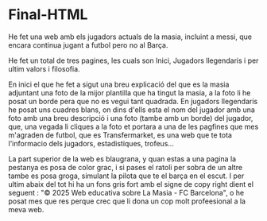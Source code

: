 # Final-HTML

He fet una web amb els jugadors actuals de la masia, incluint a messi, que encara continua jugant a futbol pero no al Barça.

He fet un total de tres pagines, les cuals son Inici, Jugadors llegendaris i per ultim valors i filosofia. 



En inici el que he fet a sigut una breu explicació del que es la masia adjuntant una foto de la mijor plantilla que ha tingut la masia, a la foto li he posat un borde pera que no es vegui tant quadrada. En jugadors llegendaris he posat uns cuadres blans, on dins d'ells esta el nom del jugador amb una foto amb una breu descripció i una foto (tambe amb un borde) del jugador, que, una vegada li cliques a la foto et portara a una de les pagfines que mes m'agraden de futbol, que es Transfermarket, es una web que te tota l'informacio dels jugadors, estadistiques, trofeus...

La part superior de la web es blaugrana, y quan estas a una pagina la pestanya es posa de color grac, i si pases el ratoli per sobra de un altre tambe es posa groga, simulant la pilota que te el barça en el escut. I per ultim abaix del tot hi ha un fons gris fort amb el signe de copy right dient el seguent : "© 2025 Web educativa sobre La Masia - FC Barcelona", o he posat mes que res perque crec que li dona un cop molt profeesional a la meva web.
